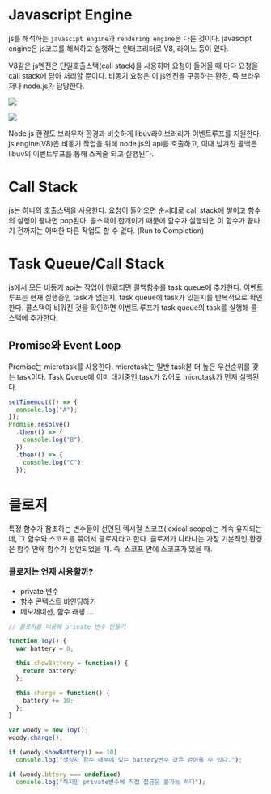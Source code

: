 # Javascript Engine

js를 해석하는 `javascipt engine`과 `rendering engine`은 다른 것이다.
javascipt engine은 js코드를 해석하고 실행하는 인터프리터로 V8, 라이노 등이 있다.

V8같은 js엔진은 단일호출스택(call stack)을 사용하며 요청이 들어올 때 마다 요청을 call stack에 담아 처리할 뿐이다. 비동기 요청은 이 js엔진을 구동하는 환경, 즉 브라우저나 node.js가 담당한다.

![](https://joshua1988.github.io/images/posts/web/translation/how-js-works/js-engine-runtime.png)

![](https://pbs.twimg.com/media/Bt5ywJrIEAAKJQt.jpg)

Node.js 환경도 브라우저 환경과 비슷하게 libuv라이브러리가 이벤트루프를 지원한다. js engine(V8)은 비동기 작업을 위해 node.js의 api를 호출하고, 이때 넘겨진 콜백은 libuv의 이벤트루프를 통해 스케줄 되고 실행된다.

# Call Stack

js는 하나의 호출스택을 사용한다. 요청이 들어오면 순서대로 call stack에 쌓이고 함수의 실행이 끝나면 pop된다. 콜스택이 한개이기 때문에 함수가 실행되면 이 함수가 끝나기 전까지는 어떠한 다른 작업도 할 수 없다. (Run to Completion)

# Task Queue/Call Stack

js에서 모든 비동기 api는 작업이 완료되면 콜백함수를 task queue에 추가한다.
이벤트루프는 현재 실행중인 task가 없는지, task queue에 task가 있는지를 반복적으로 확인한다.
콜스택이 비워진 것을 확인하면 이벤트 루프가 task queue의 task를 실행해 콜스택에 추가한다.

## Promise와 Event Loop

Promise는 microtask를 사용한다. microtask는 일반 task볻 더 높은 우선순위를 갖는 task이다. Task Queue에 이미 대기중인 task가 있어도 microtask가 먼저 실행된다.

```js
setTimemout(() => {
  console.log("A");
});
Promise.resolve()
  .then(() => {
    console.log("B");
  })
  .then(() => {
    console.log("C");
  });
```

# 클로저

특정 함수가 참조하는 변수들이 선언된 렉시컬 스코프(lexical scope)는 계속 유지되는데, 그 함수와 스코프를 묶어서 클로저라고 한다.
클로저가 나타나는 가장 기본적인 환경은 함수 안에 함수가 선언되었을 때. 즉, 스코프 안에 스코프가 있을 때.

### 클로저는 언제 사용할까?

- private 변수
- 함수 콘텍스트 바인딩하기
- 메모제이션, 함수 래핑 ...

```js
// 클로저를 이용해 private 변수 만들기

function Toy() {
  var battery = 0;

  this.showBattery = function() {
    return battery;
  };

  this.charge = function() {
    battery += 10;
  };
}

var woody = new Toy();
woody.charge();

if (woody.showBattery() == 10)
  console.log("생성자 함수 내부에 있는 battery변수 값은 얻어올 수 있다.");

if (woody.bttery === undefined)
  console.log("하지만 private변수에 직접 접근은 불가능 하다");
```
